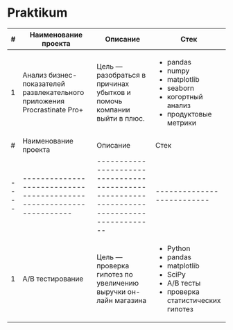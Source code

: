 # Praktikum

| #  | Наименование проекта                                             | Описание                                                                                  | Стек                     |
|----|-------------------------------------------------------------------|------------------------------------------------------------------------------------------|--------------------------|
| 1  | Анализ бизнес-показателей развлекательного приложения Procrastinate Pro+ | Цель — разобраться в причинах убытков и помочь компании выйти в плюс.                    | <ul><li>pandas</li><li>numpy</li><li>matplotlib</li><li>seaborn</li><li>когортный анализ</li><li>продуктовые метрики</li></ul> |
| #  | Наименование проекта                                             | Описание                                                                                  | Стек                     |
|----|-------------------------------------------------------------------|------------------------------------------------------------------------------------------|--------------------------|
| 1  | А/В тестирование | Цель — проверка гипотез по увеличению выручки он-лайн магазина | <ul><li>Python</li><li>pandas</li><li>matplotlib</li><li>SciPy</li><li>A/B тесты<li>проверка статистических гипотез</li></li></ul> |
